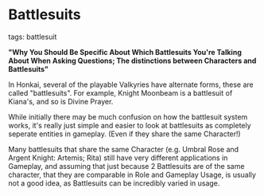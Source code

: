 # Battlesuits
tags: battlesuit

**"Why You Should Be Specific About Which Battlesuits You're Talking About When Asking Questions; The distinctions between Characters and Battlesuits"**

In Honkai, several of the playable Valkyries have alternate forms, these are called "battlesuits".
For example, Knight Moonbeam is a battlesuit of Kiana's, and so is Divine Prayer.

While initially there may be much confusion on how the battlesuit system works, it's really just simple and easier to look at battlesuits as completely seperate entities in gameplay. (Even if they share the same Character!)

Many battlesuits that share the same Character (e.g. Umbral Rose and Argent Knight: Artemis; Rita) still have very different applications in Gameplay, and assuming that just because 2 Battlesuits are of the same character, that they are comparable in Role and Gameplay Usage, is usually not a good idea, as Battlesuits can be incredibly varied in usage.